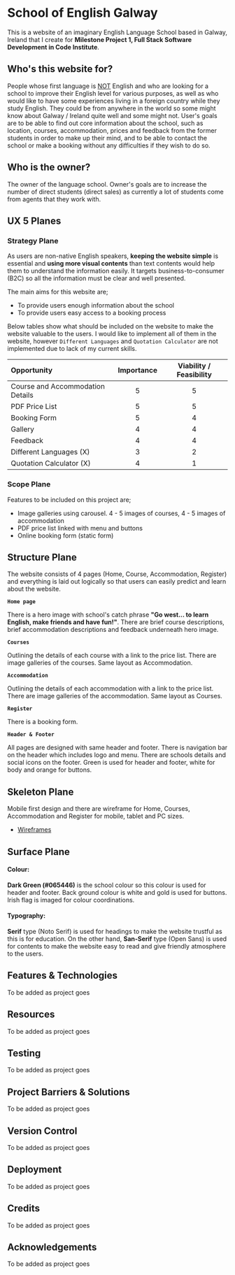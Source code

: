 # School of English Galway

This is a website of an imaginary English Language School based in Galway, Ireland that I create for **Milestone Project 1, Full Stack Software Development in Code Institute**.

## Who's this website for?

People whose first language is <ins>NOT</ins> English and who are looking for a school to improve their English level for various purposes, as well as who would like to have some experiences living in a foreign country while they study English. They could be from anywhere in the world so some might know about Galway / Ireland quite well and some might not. User's goals are to be able to find out core information about the school, such as location, courses, accommodation, prices and feedback from the former students in order to make up their mind, and to be able to contact the school or make a booking without any difficulties if they wish to do so. 

## Who is the owner?

The owner of the language school. Owner's goals are to increase the number of direct students (direct sales) as currently a lot of students come from agents that they work with. 

## UX 5 Planes

### Strategy Plane

As users are non-native English speakers, **keeping the website simple** is essential and **using more visual contents** than text contents would help them to understand the information easily. It targets business-to-consumer (B2C) so all the information must be clear and well presented.

The main aims for this website are;
* To provide users enough information about the school
* To provide users easy access to a booking process
    
Below tables show what should be included on the website to make the website valuable to the users. I would like to implement all of them in the website, however `Different Languages` and `Quotation Calculator` are not implemented due to lack of my current skills. 

|Opportunity|Importance|Viability / Feasibility|
|:---       |:---:     |:---:                  |
|Course and Accommodation Details|5|5|
|PDF Price List|5|5|
|Booking Form|5|4|
|Gallery|4|4|
|Feedback|4|4|
|Different Languages (X)|3|2|
|Quotation Calculator (X)|4|1|

### Scope Plane

Features to be included on this project are;
* Image galleries using carousel. 4 - 5 images of courses, 4 - 5 images of accommodation
* PDF price list linked with menu and buttons
* Online booking form (static form)

## Structure Plane

The website consists of 4 pages (Home, Course, Accommodation, Register) and everything is laid out logically so that users can easily predict and learn about the website.


**`Home page`** 

There is a hero image with school's catch phrase **"Go west... to learn English, make friends and have fun!"**. 
There are brief course descriptions, brief accommodation descriptions and feedback underneath hero image.

**`Courses`** 

Outlining the details of each course with a link to the price list. There are image galleries of the courses. Same layout as Accommodation.

**`Accommodation`** 

Outlining the details of each accommodation with a link to the price list. There are image galleries of the accommodation. Same layout as Courses.

**`Register`** 

There is a booking form.

**`Header & Footer`**

All pages are designed with same header and footer. There is navigation bar on the header which includes logo and menu. There are schools details and social icons on the footer.
Green is used for header and footer, white for body and orange for buttons.

## Skeleton Plane

Mobile first design and there are wireframe for Home, Courses, Accommodation and Register for mobile, tablet and PC sizes.

* [Wireframes](https://github.com/Toto-Kotaro-Tanaka/ms1-school-of-english/blob/main/assets/documents/wireframes.pdf) 

## Surface Plane

#### Colour:
**Dark Green (#065446)** is the school colour so this colour is used for header and footer. Back ground colour is white and gold is used for buttons. Irish flag is imaged for colour coordinations.

#### Typography: 
**Serif** type (Noto Serif) is used for headings to make the website trustful as this is for education. On the other hand, **San-Serif** type (Open Sans) is used for contents to make the website easy to read and give friendly atmosphere to the users.

## Features & Technologies

To be added as project goes


## Resources

To be added as project goes


## Testing

To be added as project goes


## Project Barriers & Solutions

To be added as project goes


## Version Control
To be added as project goes


## Deployment
To be added as project goes


## Credits
To be added as project goes


## Acknowledgements
To be added as project goes